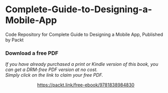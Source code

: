 # Complete-Guide-to-Designing-a-Mobile-App
Code Repository for Complete Guide to Designing a Mobile App, Published by Packt
### Download a free PDF

 <i>If you have already purchased a print or Kindle version of this book, you can get a DRM-free PDF version at no cost.<br>Simply click on the link to claim your free PDF.</i>
<p align="center"> <a href="https://packt.link/free-ebook/9781838984830">https://packt.link/free-ebook/9781838984830 </a> </p>